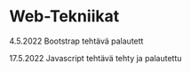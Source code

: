 # Web-Tekniikat

4.5.2022 Bootstrap tehtävä palautett

17.5.2022 Javascript tehtävä tehty ja palautettu
